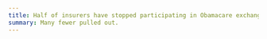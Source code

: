 ```yaml
---
title: Half of insurers have stopped participating in Obamacare exchanges
summary: Many fewer pulled out.
---
```

